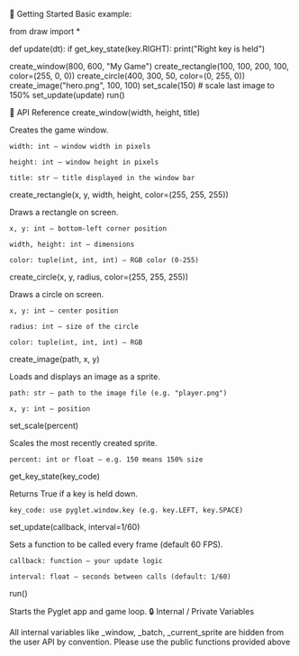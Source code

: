 🚀 Getting Started
Basic example:

from draw import *

def update(dt):
    if get_key_state(key.RIGHT):
        print("Right key is held")

create_window(800, 600, "My Game")
create_rectangle(100, 100, 200, 100, color=(255, 0, 0))
create_circle(400, 300, 50, color=(0, 255, 0))
create_image("hero.png", 100, 100)
set_scale(150)  # scale last image to 150%
set_update(update)
run()

📘 API Reference
create_window(width, height, title)

Creates the game window.

    width: int — window width in pixels

    height: int — window height in pixels

    title: str — title displayed in the window bar

create_rectangle(x, y, width, height, color=(255, 255, 255))

Draws a rectangle on screen.

    x, y: int — bottom-left corner position

    width, height: int — dimensions

    color: tuple(int, int, int) — RGB color (0-255)

create_circle(x, y, radius, color=(255, 255, 255))

Draws a circle on screen.

    x, y: int — center position

    radius: int — size of the circle

    color: tuple(int, int, int) — RGB

create_image(path, x, y)

Loads and displays an image as a sprite.

    path: str — path to the image file (e.g. "player.png")

    x, y: int — position

set_scale(percent)

Scales the most recently created sprite.

    percent: int or float — e.g. 150 means 150% size

get_key_state(key_code)

Returns True if a key is held down.

    key_code: use pyglet.window.key (e.g. key.LEFT, key.SPACE)

set_update(callback, interval=1/60)

Sets a function to be called every frame (default 60 FPS).

    callback: function — your update logic

    interval: float — seconds between calls (default: 1/60)

run()

Starts the Pyglet app and game loop.
🔒 Internal / Private Variables

All internal variables like _window, _batch, _current_sprite are hidden from the user API by convention. Please use the public functions provided above